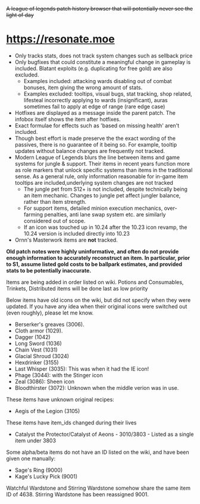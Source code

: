 ~~A league of legends patch history browser that will potentially never see the light of day~~

# https://resonate.moe

- Only tracks stats, does not track system changes such as sellback price
- Only bugfixes that could constitute a meaningful change in gameplay is included. Blatant exploits (e.g. duplicating for free gold) are also excluded.
  - Examples included: attacking wards disabling out of combat bonuses, item giving the wrong amount of stats.
  - Examples excluded: tooltips, visual bugs, stat tracking, shop related, lifesteal incorrectly applying to wards (insignificant), auras sometimes fail to apply at edge of range (rare edge case)
- Hotfixes are displayed as a message inside the parent patch. The infobox itself shows the item after hotfixes.
- Exact formulae for effects such as 'based on missing health' aren't included.
- Though best effort is made preserve the the exact wording of the passives, there is no guarantee of it being so. For example, tooltip updates without balance changes are frequently not tracked.
- Modern League of Legends blurs the line between items and game systems for jungle & support. Their items in recent years function more as role markers that unlock specific systems than items in the traditional sense. As a general rule, only information reasonable for in-game item tooltips are included,underlying system changes are not tracked
  - The jungle pet from S12+ is not included, despite technically being an item mechanic. Changes to jungle pet affect jungler balance, rather than item strength.
  - For support items, detailed minion execution mechanics, over-farming penalties, anti lane swap system etc. are similarly considered out of scope.
  - If an icon was touched up in 10.24 after the 10.23 icon revamp, the 10.24 version is included directly into 10.23
- Ornn's Masterwork items are **not** tracked.

**Old patch notes were highly uninformative, and often do not provide enough information to accurately reconstruct an item. In particular, prior to S1, assume listed gold costs to be ballpark estimates, and provided stats to be potentially inaccurate.**

Items are being added in order listed on wiki. Potions and Consumables, Trinkets, Distributed items will be done last as low priority

Below items have old icons on the wiki, but did not specify when they were updated. If you have any idea when their original icons were switched out (even roughly), please let me know.

- Berserker's greaves (3006).
- Cloth armor (1029).
- Dagger (1042)
- Long Sword (1036)
- Chain Vest (1031)
- Glacial Shroud (3024)
- Hexdrinker (3155)
- Last Whisper (3035): This was when it had the IE icon!
- Phage (3044): with the Stinger icon
- Zeal (3086): Sheen icon
- Bloodthirster (3072): Unknown when the middle verion was in use.

These items have unknown original recipes:

- Aegis of the Legion (3105)

These items have item_ids changed during their lives

- Catalyst the Protector/Catalyst of Aeons - 3010/3803 - Listed as a single item under 3803

Some alpha/beta items do not have an ID listed on the wiki, and have been given one manually:

- Sage's Ring (9000)
- Kage's Lucky Pick (9001)

Watchful Wardstone and Stirring Wardstone somehow share the same item ID of 4638. Stirring Wardstone has been reassigned 9001.
